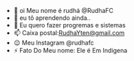 - 👋 oi Meu nome é rudhá @RudhaFC
- 👀 eu tô aprendendo ainda..
- 💞️ Eu quero fazer progremas e sistemas
- 📫 Caixa postal:RudhaYten@gmail.com
- 😉 Meu Instagram @rudhafc
- ⚡ Fato Do Meu nome: Ele é Em Indigena

<!---
RudhaFC/RudhaFC is a ✨ special ✨ repository because its `README.md` (this file) appears on your GitHub profile.
You can click the Preview link to take a look at your changes.
--->
